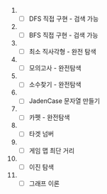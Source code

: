 01. - [ ] DFS 직접 구현 - 검색 가능

02. - [ ] BFS 직접 구현 - 검색 가능

03. - [ ] 최소 직사각형 - 완전 탐색

04. - [ ] 모의고사 - 완전탐색

05. - [ ] 소수찾기 - 완전탐색

06. - [ ] JadenCase 문자열 만들기

07. - [ ] 카펫 - 완전탐색

08. - [ ] 타겟 넘버

09. - [ ] 게임 맵 최단 거리

10. - [ ] 이진 탐색

11. - [ ] 그래프 이론